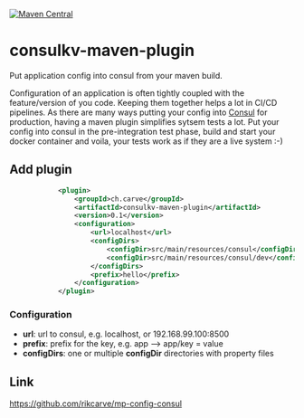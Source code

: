 [![Maven Central](https://maven-badges.herokuapp.com/maven-central/ch.carve/cpnsulkv-maven-plugin/badge.svg?style=flat-square)](https://maven-badges.herokuapp.com/maven-central/ch.carve/consulkv-maven-plugin/)

# consulkv-maven-plugin
Put application config into consul from your maven build.

Configuration of an application is often tightly coupled with the feature/version of you code. Keeping them together helps a lot in CI/CD pipelines. As there are many ways putting your config into [Consul](https://www.consul.io/) for production, having a maven plugin simplifies sytsem tests a lot. Put your config into consul in the pre-integration test phase, build and start your docker container and voila, your tests work as if they are a live system :-)


## Add plugin
```xml
            <plugin>
                <groupId>ch.carve</groupId>
                <artifactId>consulkv-maven-plugin</artifactId>
                <version>0.1</version>
                <configuration>
                    <url>localhost</url>
                    <configDirs>
                        <configDir>src/main/resources/consul</configDir>
                        <configDir>src/main/resources/consul/dev</configDir>
                    </configDirs>
                    <prefix>hello</prefix>
                </configuration>            
            </plugin>
```
### Configuration
* **url**:        url to consul, e.g. localhost, or 192.168.99.100:8500
* **prefix**:     prefix for the key, e.g. app --> app/key = value
* **configDirs**: one or multiple **configDir** directories with property files

## Link
https://github.com/rikcarve/mp-config-consul
